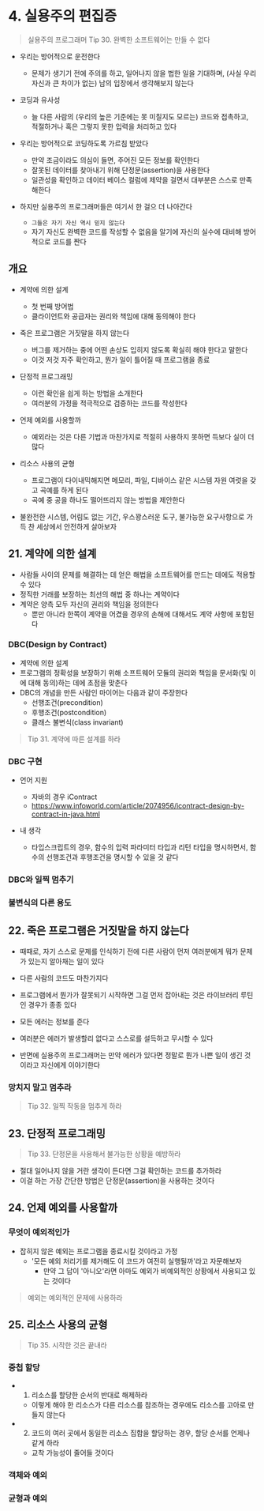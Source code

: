 # 4. 실용주의 편집증

> 실용주의 프로그래머 Tip 30. 완벽한 소프트웨어는 만들 수 없다

- 우리는 방어적으로 운전한다

  - 문제가 생기기 전에 주의를 하고, 일어나지 않을 법한 일을 기대하며,
    (사실 우리 자신과 큰 차이가 없는) 남의 입장에서 생각해보지 않는다

- 코딩과 유사성

  - 늘 다른 사람의 (우리의 높은 기준에는 못 미칠지도 모르는) 코드와 접촉하고, 적절하거나 혹은 그렇지 못한 입력을 처리하고 있다

- 우리는 방어적으로 코딩하도록 가르침 받았다

  - 만약 조금이라도 의심이 들면, 주어진 모든 정보를 확인한다
  - 잘못된 데이터를 찾아내기 위해 단정문(assertion)을 사용한다
  - 일관성을 확인하고 데이터 베이스 컬럼에 제약을 걸면서 대부분은 스스로 만족해한다

- 하지만 실용주의 프로그래머들은 여기서 한 걸으 더 나아간다
  - `그들은 자기 자신 역시 믿지 않는다`
  - 자기 자신도 완벽한 코드를 작성할 수 없음을 알기에 자신의 실수에 대비해 방어적으로 코드를 짠다

## 개요

- 계약에 의한 설계
  - 첫 번째 방어법
  - 클라이언트와 공급자는 권리와 책임에 대해 동의해야 한다
- 죽은 프로그램은 거짓말을 하지 않는다
  - 버그를 제거하는 중에 어떤 손상도 입히지 않도록 확실히 해야 한다고 말한다
  - 이것 저것 자주 확인하고, 뭔가 일이 틀어질 때 프로그램을 종료
- 단정적 프로그래밍
  - 이런 확인을 쉽게 하는 방법을 소개한다
  - 여러분의 가정을 적극적으로 검증하는 코드를 작성한다
- 언제 예외를 사용할까
  - 예외라는 것은 다른 기법과 마찬가지로 적절히 사용하지 못하면 득보다 실이 더 많다
- 리소스 사용의 균형

  - 프로그램이 다이내믹해지면 메모리, 파일, 디바이스 같은 시스템 자원 여럿을 갖고 곡예를 하게 된다
  - 곡예 중 공을 하나도 떨어뜨리지 않는 방법을 제안한다

- 불완전한 시스템, 어림도 없는 기간, 우스꽝스러운 도구, 불가능한 요구사항으로 가득 찬 세상에서 안전하게 살아보자

## 21. 계약에 의한 설계

- 사람들 사이의 문제를 해결하는 데 얻은 해법을 소프트웨어를 만드는 데에도 적용할 수 있다
- 정직한 거래를 보장하는 최선의 해법 중 하나는 계약이다
- 계약은 양측 모두 자신의 권리와 책임을 정의한다
  - 뿐만 아니라 한쪽이 계약을 어겼을 경우의 손해에 대해서도 계약 사항에 포함된다

### DBC(Design by Contract)

- 계약에 의한 설계
- 프로그램의 정확성을 보장하기 위해 소프트웨어 모듈의 권리와 책임을 문서화(및 이에 대해 동의)하는 데에 초점을 맞춘다
- DBC의 개념을 만든 사람인 마이어는 다음과 같이 주장한다
  - 선행조건(precondition)
  - 후행조건(postcondition)
  - 클래스 불변식(class invariant)

> Tip 31. 계약에 따른 설계를 하라

### DBC 구현

- 언어 지원

  - 자바의 경우 iContract
  - https://www.infoworld.com/article/2074956/icontract-design-by-contract-in-java.html

- 내 생각
  - 타입스크립트의 경우, 함수의 입력 파라미터 타입과 리턴 타입을 명시하면서, 함수의 선행조건과 후행조건을 명시할 수 있을 것 같다

### DBC와 일찍 멈추기

### 불변식의 다른 용도

## 22. 죽은 프로그램은 거짓말을 하지 않는다

- 때때로, 자기 스스로 문제를 인식하기 전에 다른 사람이 먼저 여러분에게 뭐가 문제가 있는지 알아채는 일이 있다
- 다른 사람의 코드도 마찬가지다
- 프로그램에서 뭔가가 잘못되기 시작하면 그걸 먼저 잡아내는 것은 라이브러리 루틴인 경우가 종종 있다

- 모든 에러는 정보를 준다
- 여러분은 에러가 발생할리 없다고 스스로를 설득하고 무시할 수 있다
- 반면에 실용주의 프로그래머는 만약 에러가 있다면 정말로 뭔가 나쁜 일이 생긴 것이라고 자신에게 이야기한다

### 망치지 말고 멈추라

> Tip 32. 일찍 작동을 멈추게 하라

## 23. 단정적 프로그래밍

> Tip 33. 단정문을 사용해서 불가능한 상황을 예방하라

- 절대 일어나지 않을 거란 생각이 든다면 그걸 확인하는 코드를 추가하라
- 이걸 하는 가장 간단한 방법은 단정문(assertion)을 사용하는 것이다

## 24. 언제 예외를 사용할까

### 무엇이 예외적인가

- 잡히지 않은 예외는 프로그램을 종료시킬 것이라고 가정
  - '모든 예외 처리기를 제거해도 이 코드가 여전히 실행될까'라고 자문해보자
    - 만약 그 답이 '아니오'라면 아마도 예외가 비예외적인 상황에서 사용되고 있는 것이다

> 예외는 예외적인 문제에 사용하라

## 25. 리소스 사용의 균형

> Tip 35. 시작한 것은 끝내라

### 중첩 할당

- 1. 리소스를 할당한 순서의 반대로 해제하라
  - 이렇게 해야 한 리소스가 다른 리소스를 참조하는 경우에도 리소스를 고아로 만들지 않는다
- 2. 코드의 여러 곳에서 동일한 리소스 집합을 할당하는 경우, 할당 순서를 언제나 같게 하라
  - 교착 가능성이 줄어들 것이다

### 객체와 예외

### 균형과 예외
